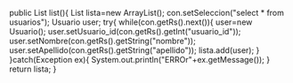  public List list(){
        List<Usuario> lista=new ArrayList<Usuario>();
        con.setSeleccion("select * from usuarios");
        Usuario user;
        try{
            while(con.getRs().next()){
                user=new Usuario();
                user.setUsuario_id(con.getRs().getInt("usuario_id"));
                user.setNombre(con.getRs().getString("nombre"));
                user.setApellido(con.getRs().getString("apellido"));
                lista.add(user);
            }
        }catch(Exception ex){
            System.out.println("ERROr"+ex.getMessage());
        }
        return lista;
    }
